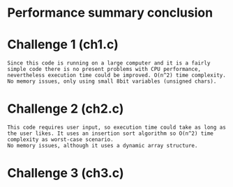 # Performance summary conclusion
  # Challenge 1 (ch1.c)
    Since this code is running on a large computer and it is a fairly simple code there is no present problems with CPU performance, nevertheless execution time could be improved. O(n^2) time complexity.
    No memory issues, only using small 8bit variables (unsigned chars).
  # Challenge 2 (ch2.c)
    This code requires user input, so execution time could take as long as the user likes. It uses an insertion sort algorithm so O(n^2) time complexity as worst-case scenario.
    No memory issues, although it uses a dynamic array structure.
  # Challenge 3 (ch3.c)
    
